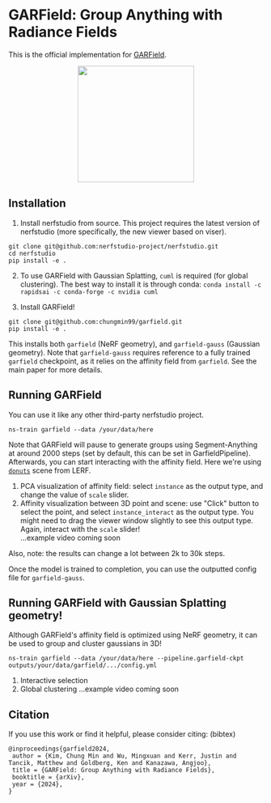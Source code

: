# GARField: Group Anything with Radiance Fields

This is the official implementation for [GARField](https://www.garfield.studio).

<div align='center'>
<img src="https://www.garfield.studio/data/garfield_training.jpg" height="230px">
</div>


## Installation
1. Install nerfstudio from source. This project requires the latest version of nerfstudio
(more specifically, the new viewer based on viser).
```
git clone git@github.com:nerfstudio-project/nerfstudio.git
cd nerfstudio
pip install -e .
```

2. To use GARField with Gaussian Splatting, `cuml` is required (for global clustering).
The best way to install it is through conda: `conda install -c rapidsai -c conda-forge -c nvidia cuml`

3. Install GARField!
```
git clone git@github.com:chungmin99/garfield.git
pip install -e .
```

This installs both `garfield` (NeRF geometry), and `garfield-gauss` (Gaussian geometry).
Note that `garfield-gauss` requires reference to a fully trained `garfield` checkpoint,
as it relies on the affinity field from `garfield`. See the main paper for more details.

## Running GARField
You can use it like any other third-party nerfstudio project.
```
ns-train garfield --data /your/data/here
```
Note that GARField will pause to generate groups using Segment-Anything at around 2000 steps
(set by default, this can be set in GarfieldPipeline).
Afterwards, you can start interacting with the affinity field. Here we're using
[`donuts`](https://drive.google.com/file/d/1CK-gZ-GuxESWkbmPc3VtlEgdjd2Ijkii/view?usp=drive_link) scene from LERF.
1. PCA visualization of affinity field: select `instance` as the output type,
   and change the value of `scale` slider.
2. Affinity visualization between 3D point and scene: use "Click" button to
   select the point, and select `instance_interact` as the output type. 
   You might need to drag the viewer window slightly to see this output type.
   Again, interact with the `scale` slider!  
...example video coming soon

Also, note: the results can change a lot between 2k to 30k steps. 

Once the model is trained to completion, you can use the outputted config file for `garfield-gauss`.

## Running GARField with Gaussian Splatting geometry!
Although GARField's affinity field is optimized using NeRF geometry, it can be
used to group and cluster gaussians in 3D!
```
ns-train garfield --data /your/data/here --pipeline.garfield-ckpt outputs/your/data/garfield/.../config.yml
```
1. Interactive selection
2. Global clustering
...example video coming soon

## Citation
If you use this work or find it helpful, please consider citing: (bibtex)

```
@inproceedings{garfield2024,
 author = {Kim, Chung Min and Wu, Mingxuan and Kerr, Justin and Tancik, Matthew and Goldberg, Ken and Kanazawa, Angjoo},
 title = {GARField: Group Anything with Radiance Fields},
 booktitle = {arXiv},
 year = {2024},
}
```

